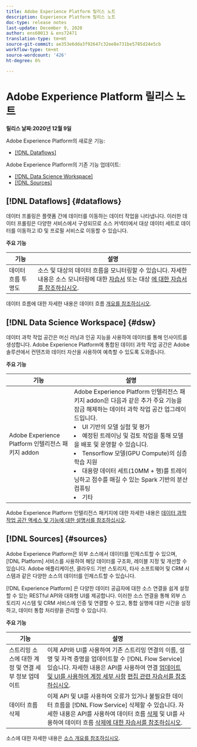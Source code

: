 ```yaml
---
title: Adobe Experience Platform 릴리스 노트
description: Experience Platform 릴리스 노트
doc-type: release notes
last-update: December 9, 2020
author: ens60013 & ens72471
translation-type: tm+mt
source-git-commit: ae353e6dda3f92647c32ee8e731be5785d24e5cb
workflow-type: tm+mt
source-wordcount: '426'
ht-degree: 6%

---
```



# Adobe Experience Platform 릴리스 노트

**릴리스 날짜:2020년 12월 9일**

Adobe Experience Platform의 새로운 기능:

- [[!DNL Dataflows]](#dataflows)

Adobe Experience Platform의 기존 기능 업데이트:

- [[!DNL Data Science Workspace]](#dsw)
- [[!DNL Sources]](#sources)

## [!DNL Dataflows] {#dataflows}

데이터 프롤링은 플랫폼 간에 데이터를 이동하는 데이터 작업을 나타냅니다. 이러한 데이터 프롤링은 다양한 서비스에서 구성되므로 소스 커넥터에서 대상 데이터 세트로 데이터를 이동하고 ID 및 프로필 서비스로 이동할 수 있습니다.

**주요 기능**

| 기능 | 설명 |
| ------- | ----------- |
| 데이터 흐름 투명도 | 소스 및 대상의 데이터 흐름을 모니터링할 수 있습니다. 자세한 내용은 소스 모니터링에 대한 [자습서](../../dataflows/ui/monitor-sources.md) 또는 대상 [에 대한 자습서를 참조하십시오](../../dataflows/ui/monitor-destinations.md). |

데이터 흐름에 대한 자세한 내용은 데이터 흐름 [개요를 참조하십시오](../../dataflows/home.md).

## [!DNL Data Science Workspace] {#dsw}

데이터 과학 작업 공간은 머신 러닝과 인공 지능을 사용하여 데이터를 통해 인사이트를 생성합니다. Adobe Experience Platform에 통합된 데이터 과학 작업 공간은 Adobe 솔루션에서 컨텐츠와 데이터 자산을 사용하여 예측할 수 있도록 도와줍니다.

**주요 기능**

| 기능 | 설명 |
| --- | ---|
| Adobe Experience Platform 인텔리전스 패키지 addon | Adobe Experience Platform 인텔리전스 패키지 addon은 다음과 같은 추가 주요 기능을 잠금 해제하는 데이터 과학 작업 공간 업그레이드입니다. <li> UI 기반의 모델 실험 및 평가</li><li> 예정된 트레이닝 및 검토 작업을 통해 모델을 배포 및 운영할 수 있습니다.</li><li> Tensorflow 모델(GPU Compute)의 심층 학습 지원</li><li> 대용량 데이터 세트(10MM + 행)를 트레이닝하고 점수를 매길 수 있는 Spark 기반의 분산 컴퓨팅</li><li>기타</li> |

Adobe Experience Platform 인텔리전스 패키지에 대한 자세한 내용은 [데이터 과학 작업 공간 액세스 및 기능에 대한 설명서를 참조하십시오](../../data-science-workspace/access-features-dsw.md).

## [!DNL Sources] {#sources}

Adobe Experience Platform은 외부 소스에서 데이터를 인제스트할 수 있으며, [!DNL Platform] 서비스를 사용하여 해당 데이터를 구조화, 레이블 지정 및 개선할 수 있습니다. Adobe 애플리케이션, 클라우드 기반 스토리지, 타사 소프트웨어 및 CRM 시스템과 같은 다양한 소스의 데이터를 인제스트할 수 있습니다.

[!DNL Experience Platform] 은 다양한 데이터 공급자에 대한 소스 연결을 쉽게 설정할 수 있는 RESTful API와 대화형 UI를 제공합니다. 이러한 소스 연결을 통해 외부 스토리지 시스템 및 CRM 서비스에 인증 및 연결할 수 있고, 통합 실행에 대한 시간을 설정하고, 데이터 통합 처리량을 관리할 수 있습니다.

**주요 기능**

| 기능 | 설명 |
| ------- | ----------- |
| 스트리밍 소스에 대한 계정 및 연결 세부 정보 업데이트 | 이제 API와 UI를 사용하여 기존 스트리밍 연결의 이름, 설명 및 자격 증명을 업데이트할 수 [!DNL Flow Service] 있습니다. 자세한 내용은 API를 사용하여 연결 [업데이트 및 UI를 사용하여 계정 세부 사항](../../sources/tutorials/api/update.md) [편집 관련 자습서를 참조하십시오](../../sources/tutorials/ui/monitor.md). |
| 데이터 흐름 삭제 | 이제 API 및 UI를 사용하여 오류가 있거나 불필요한 데이터 흐름을 [!DNL Flow Service] 삭제할 수 있습니다. 자세한 내용은 API를 사용하여 데이터 흐름 [삭제](../../sources/tutorials/api/delete-dataflows.md) 및 UI를 사용하여 데이터 흐름 [삭제에 대한 자습서를 참조하십시오](../../sources/tutorials/ui/delete.md). |

소스에 대한 자세한 내용은 [소스 개요를 참조하십시오](../../sources/home.md).

